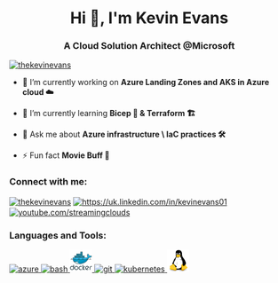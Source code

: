 <h1 align="center">Hi 👋, I'm Kevin Evans</h1>
<h3 align="center">A Cloud Solution Architect @Microsoft</h3>

<p align="left"> <a href="https://twitter.com/thekevinevans" target="blank"><img src="https://img.shields.io/twitter/follow/thekevinevans?logo=twitter&style=for-the-badge" alt="thekevinevans" /></a> </p>

- 🔭 I’m currently working on **Azure Landing Zones and AKS in Azure cloud ☁️**

- 🌱 I’m currently learning **Bicep 💪 & Terraform 🏗️**

- 💬 Ask me about **Azure infrastructure \ IaC practices 🛠️**

- ⚡ Fun fact **Movie Buff 🎥**

<h3 align="left">Connect with me:</h3>
<p align="left">
<a href="https://twitter.com/thekevinevans" target="blank"><img align="center" src="https://raw.githubusercontent.com/rahuldkjain/github-profile-readme-generator/master/src/images/icons/Social/twitter.svg" alt="thekevinevans" height="30" width="40" /></a>
<a href="https://linkedin.com/in/https://uk.linkedin.com/in/kevinevans01" target="blank"><img align="center" src="https://raw.githubusercontent.com/rahuldkjain/github-profile-readme-generator/master/src/images/icons/Social/linked-in-alt.svg" alt="https://uk.linkedin.com/in/kevinevans01" height="30" width="40" /></a>
<a href="http://codetocloud.tech" target="blank"><img align="center" src="https://raw.githubusercontent.com/rahuldkjain/github-profile-readme-generator/master/src/images/icons/Social/youtube.svg" alt="youtube.com/streamingclouds" height="30" width="40" /></a>
</p>

<h3 align="left">Languages and Tools:</h3>
<p align="left"> <a href="https://azure.microsoft.com/en-in/" target="_blank" rel="noreferrer"> <img src="https://www.vectorlogo.zone/logos/microsoft_azure/microsoft_azure-icon.svg" alt="azure" width="40" height="40"/> </a> <a href="https://www.gnu.org/software/bash/" target="_blank" rel="noreferrer"> <img src="https://www.vectorlogo.zone/logos/gnu_bash/gnu_bash-icon.svg" alt="bash" width="40" height="40"/> </a> <a href="https://www.docker.com/" target="_blank" rel="noreferrer"> <img src="https://raw.githubusercontent.com/devicons/devicon/master/icons/docker/docker-original-wordmark.svg" alt="docker" width="40" height="40"/> </a> <a href="https://git-scm.com/" target="_blank" rel="noreferrer"> <img src="https://www.vectorlogo.zone/logos/git-scm/git-scm-icon.svg" alt="git" width="40" height="40"/> </a> <a href="https://kubernetes.io" target="_blank" rel="noreferrer"> <img src="https://www.vectorlogo.zone/logos/kubernetes/kubernetes-icon.svg" alt="kubernetes" width="40" height="40"/> </a> <a href="https://www.linux.org/" target="_blank" rel="noreferrer"> <img src="https://raw.githubusercontent.com/devicons/devicon/master/icons/linux/linux-original.svg" alt="linux" width="40" height="40"/> </a> </p>
